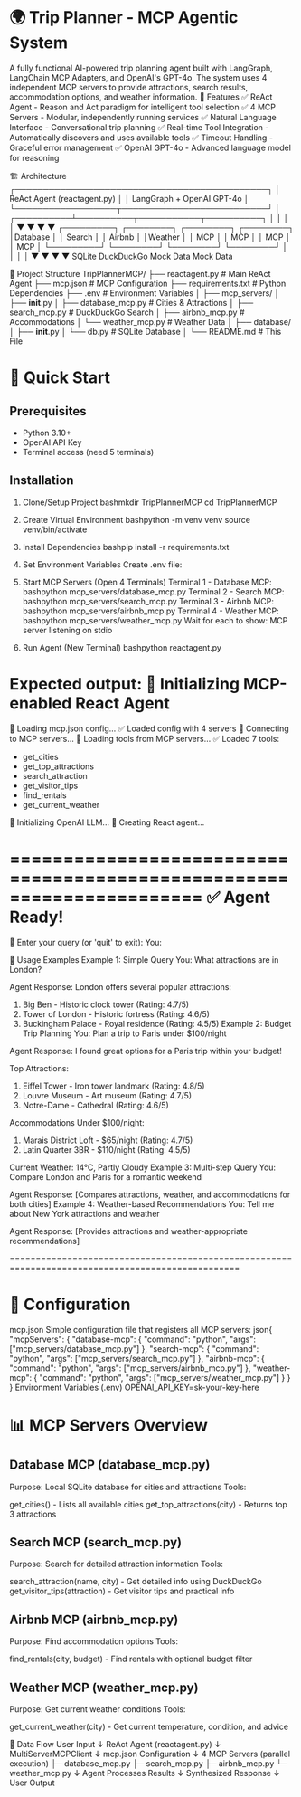 # 🌍 Trip Planner - MCP Agentic System
A fully functional AI-powered trip planning agent built with LangGraph, LangChain MCP Adapters, and OpenAI's GPT-4o. The system uses 4 independent MCP servers to provide attractions, search results, accommodation options, and weather information.
🎯 Features
✅ ReAct Agent - Reason and Act paradigm for intelligent tool selection
✅ 4 MCP Servers - Modular, independently running services
✅ Natural Language Interface - Conversational trip planning
✅ Real-time Tool Integration - Automatically discovers and uses available tools
✅ Timeout Handling - Graceful error management
✅ OpenAI GPT-4o - Advanced language model for reasoning

🏗️ Architecture
┌─────────────────────────────────────────────┐
│   ReAct Agent (reactagent.py)               │
│   LangGraph + OpenAI GPT-4o                 │
└──────────────────┬──────────────────────────┘
                   │
        ┌──────────┴──────────┬───────────┬──────────┐
        │                     │           │          │
        ▼                     ▼           ▼          ▼
    ┌─────────┐          ┌────────┐  ┌────────┐  ┌────────┐
    │Database │          │ Search │  │ Airbnb │  │Weather │
    │   MCP   │          │  MCP   │  │  MCP   │  │  MCP   │
    └─────────┘          └────────┘  └────────┘  └────────┘
       │                     │           │          │
       ▼                     ▼           ▼          ▼
    SQLite             DuckDuckGo    Mock Data   Mock Data

📁 Project Structure
TripPlannerMCP/
├── reactagent.py                    # Main ReAct Agent
├── mcp.json                         # MCP Configuration
├── requirements.txt                 # Python Dependencies
├── .env                            # Environment Variables
│
├── mcp_servers/
│   ├── __init__.py
│   ├── database_mcp.py             # Cities & Attractions
│   ├── search_mcp.py               # DuckDuckGo Search
│   ├── airbnb_mcp.py               # Accommodations
│   └── weather_mcp.py              # Weather Data
│
├── database/
│   ├── __init__.py
│   └── db.py                       # SQLite Database
│
└── README.md                        # This File

# 🚀 Quick Start

## Prerequisites

- Python 3.10+
- OpenAI API Key
- Terminal access (need 5 terminals)

## Installation 
1. Clone/Setup Project
bashmkdir TripPlannerMCP
cd TripPlannerMCP

2. Create Virtual Environment
bashpython -m venv venv
source venv/bin/activate

3. Install Dependencies
bashpip install -r requirements.txt

4. Set Environment Variables
Create .env file:


5. Start MCP Servers (Open 4 Terminals)
Terminal 1 - Database MCP:
bashpython mcp_servers/database_mcp.py
Terminal 2 - Search MCP:
bashpython mcp_servers/search_mcp.py
Terminal 3 - Airbnb MCP:
bashpython mcp_servers/airbnb_mcp.py
Terminal 4 - Weather MCP:
bashpython mcp_servers/weather_mcp.py
Wait for each to show: MCP server listening on stdio


6. Run Agent (New Terminal)
bashpython reactagent.py


Expected output:
🚀 Initializing MCP-enabled React Agent
======================================================================
📂 Loading mcp.json config...
✅ Loaded config with 4 servers
📡 Connecting to MCP servers...
🔧 Loading tools from MCP servers...
✅ Loaded 7 tools:
   - get_cities
   - get_top_attractions
   - search_attraction
   - get_visitor_tips
   - find_rentals
   - get_current_weather

🤖 Initializing OpenAI LLM...
🔄 Creating React agent...

======================================================================
✅ Agent Ready!
======================================================================

📝 Enter your query (or 'quit' to exit):
You:

💬 Usage Examples
Example 1: Simple Query
You: What attractions are in London?

Agent Response:
London offers several popular attractions:
1. Big Ben - Historic clock tower (Rating: 4.7/5)
2. Tower of London - Historic fortress (Rating: 4.6/5)
3. Buckingham Palace - Royal residence (Rating: 4.5/5)
Example 2: Budget Trip Planning
You: Plan a trip to Paris under $100/night

Agent Response:
I found great options for a Paris trip within your budget!

Top Attractions:
1. Eiffel Tower - Iron tower landmark (Rating: 4.8/5)
2. Louvre Museum - Art museum (Rating: 4.7/5)
3. Notre-Dame - Cathedral (Rating: 4.6/5)

Accommodations Under $100/night:
1. Marais District Loft - $65/night (Rating: 4.7/5)
2. Latin Quarter 3BR - $110/night (Rating: 4.5/5)

Current Weather: 14°C, Partly Cloudy
Example 3: Multi-step Query
You: Compare London and Paris for a romantic weekend

Agent Response:
[Compares attractions, weather, and accommodations for both cities]
Example 4: Weather-based Recommendations
You: Tell me about New York attractions and weather

Agent Response:
[Provides attractions and weather-appropriate recommendations]


==================================================================================================
# 🔧 Configuration
   
mcp.json
Simple configuration file that registers all MCP servers:
json{
  "mcpServers": {
    "database-mcp": {
      "command": "python",
      "args": ["mcp_servers/database_mcp.py"]
    },
    "search-mcp": {
      "command": "python",
      "args": ["mcp_servers/search_mcp.py"]
    },
    "airbnb-mcp": {
      "command": "python",
      "args": ["mcp_servers/airbnb_mcp.py"]
    },
    "weather-mcp": {
      "command": "python",
      "args": ["mcp_servers/weather_mcp.py"]
    }
  }
}
Environment Variables (.env)
OPENAI_API_KEY=sk-your-key-here

# 📊 MCP Servers Overview

## Database MCP (database_mcp.py)

Purpose: Local SQLite database for cities and attractions
Tools:

get_cities() - Lists all available cities
get_top_attractions(city) - Returns top 3 attractions



## Search MCP (search_mcp.py)

Purpose: Search for detailed attraction information
Tools:

search_attraction(name, city) - Get detailed info using DuckDuckGo
get_visitor_tips(attraction) - Get visitor tips and practical info



## Airbnb MCP (airbnb_mcp.py)

Purpose: Find accommodation options
Tools:

find_rentals(city, budget) - Find rentals with optional budget filter



## Weather MCP (weather_mcp.py)

Purpose: Get current weather conditions
Tools:

get_current_weather(city) - Get current temperature, condition, and advice




🔄 Data Flow
User Input
    ↓
ReAct Agent (reactagent.py)
    ↓
MultiServerMCPClient
    ↓
mcp.json Configuration
    ↓
4 MCP Servers (parallel execution)
    ├─ database_mcp.py
    ├─ search_mcp.py
    ├─ airbnb_mcp.py
    └─ weather_mcp.py
    ↓
Agent Processes Results
    ↓
Synthesized Response
    ↓
User Output
